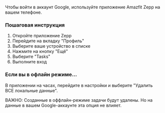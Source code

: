 Чтобы войти в аккаунт Google, используйте приложение Amazfit Zepp на вашем телефоне.

### Пошаговая инструкция

1. Откройте приложение Zepp
2. Перейдите на вкладку "Профиль"
3. Выберите ваше устройство в списке
4. Нажмите на кнопку "Ещё"
5. Выберите "Tasks"
6. Выполните вход

### Если вы в офлайн режиме…
В приложении на часах, перейдите в настройки и выберите "Удалить ВСЕ локальные данные".

ВАЖНО: Созданные в оффлайн-режиме задачи будут удалены. Но на данные в вашем Google-аккаунте эта опция не влияет.
